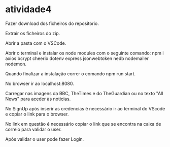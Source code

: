 # atividade4
Fazer download dos ficheiros do repositorio.

Extrair os ficheiros do zip.

Abrir a pasta com o VSCode.

Abrir o terminal e instalar os node modules com o seguinte comando:
npm i axios bcrypt cheerio dotenv express jsonwebtoken nedb nodemailer nodemon.

Quando finalizar a instalação correr o comando npm run start.

No browser ir ao localhost:8080.

Carregar nas imagens da BBC, TheTimes e do TheGuardian ou no texto "All News" para aceder às noticias.

No SignUp após inserir as credencias é necessário ir ao terminal do VScode e copiar o link para o browser.

No link em questão é necessário copiar o link que se encontra na caixa de correio para validar o user.

Após validar o user pode fazer Login.
